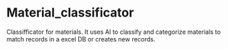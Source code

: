 # Material_classificator

Classifficator for materials. It uses AI to classify and categorize materials to match records in a excel DB or creates new records.
